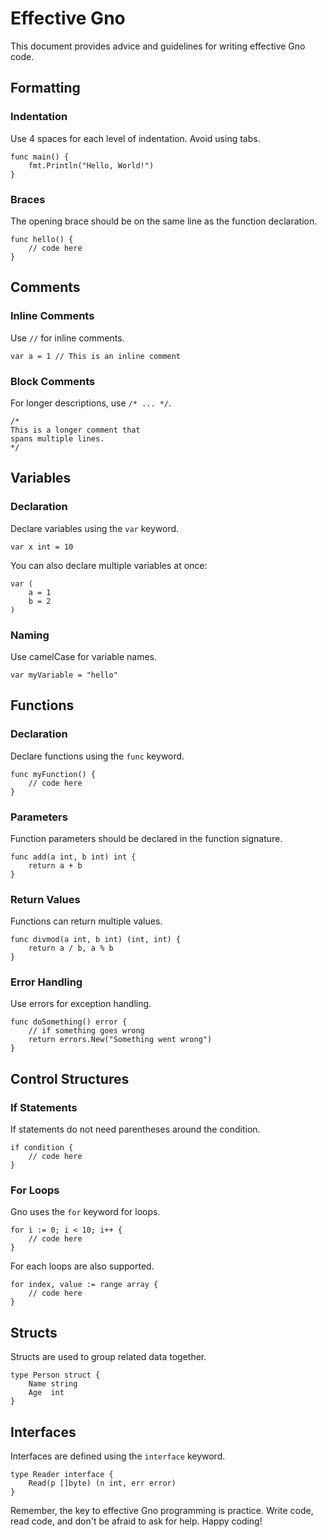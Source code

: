 # Effective Gno

This document provides advice and guidelines for writing effective Gno code.

## Formatting

### Indentation

Use 4 spaces for each level of indentation. Avoid using tabs.

```gno
func main() {
    fmt.Println("Hello, World!")
}
```

### Braces

The opening brace should be on the same line as the function declaration.

```gno
func hello() {
    // code here
}
```

## Comments

### Inline Comments

Use `//` for inline comments.

```gno
var a = 1 // This is an inline comment
```

### Block Comments

For longer descriptions, use `/* ... */`.

```gno
/*
This is a longer comment that
spans multiple lines.
*/
```

## Variables

### Declaration

Declare variables using the `var` keyword.

```gno
var x int = 10
```

You can also declare multiple variables at once:

```gno
var (
    a = 1
    b = 2
)
```

### Naming

Use camelCase for variable names.

```gno
var myVariable = "hello"
```

## Functions

### Declaration

Declare functions using the `func` keyword.

```gno
func myFunction() {
    // code here
}
```

### Parameters

Function parameters should be declared in the function signature.

```gno
func add(a int, b int) int {
    return a + b
}
```

### Return Values

Functions can return multiple values.

```gno
func divmod(a int, b int) (int, int) {
    return a / b, a % b
}
```

### Error Handling

Use errors for exception handling.

```gno
func doSomething() error {
    // if something goes wrong
    return errors.New("Something went wrong")
}
```

## Control Structures

### If Statements

If statements do not need parentheses around the condition.

```gno
if condition {
    // code here
}
```

### For Loops

Gno uses the `for` keyword for loops.

```gno
for i := 0; i < 10; i++ {
    // code here
}
```

For each loops are also supported.

```gno
for index, value := range array {
    // code here
}
```

## Structs

Structs are used to group related data together.

```gno
type Person struct {
    Name string
    Age  int
}
```

## Interfaces

Interfaces are defined using the `interface` keyword.

```gno
type Reader interface {
    Read(p []byte) (n int, err error)
}
```

Remember, the key to effective Gno programming is practice. Write code, read code, and don't be afraid to ask for help. Happy coding!
